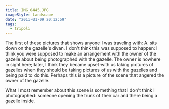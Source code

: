 ```yaml
---
title: IMG_0445.JPG
imageStyle: landscape
date: "2011-01-09 20:12:59"
tags:
  - tripoli
---
```


The first of these pictures that shows anyone I was traveling with: A. sits down on the gazelle's divan. I don't think this was supposed to happen: I think you were supposed to make an arrangement with the owner of the gazelle about being photographed with the gazelle. The owner is nowhere in sight here; later, I think they became upset with us taking pictures of gazelles when they should be taking pictures of us with the gazelles and being paid to do this. Perhaps this is a picture of the scene that angered the owner of the gazelle.

What I most remember about this scene is something that I don't think I photographed: someone opening the trunk of their car and there being a gazelle inside. 